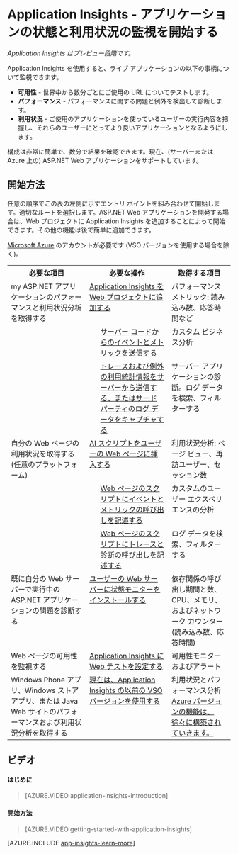<properties 
	pageTitle="Application Insights を使ってみる" 
	description="内部設置型または Microsoft Azure Web アプリケーションの使用状況、可用性、パフォーマンスを Application Insights で分析します。" 
	services="application-insights" 
	authors="alancameronwills" 
	manager="kamrani"/>

<tags 
	ms.service="application-insights" 
	ms.workload="tbd" 
	ms.tgt_pltfrm="ibiza" 
	ms.devlang="na" 
	ms.topic="article" 
	ms.date="2015-02-10" 
	ms.author="awills"/>

# Application Insights - アプリケーションの状態と利用状況の監視を開始する

*Application Insights はプレビュー段階です。*

Application Insights を使用すると、ライブ アプリケーションの以下の事柄について監視できます。

* **可用性** - 世界中から数分ごとにご使用の URL についてテストします。
* **パフォーマンス** - パフォーマンスに関する問題と例外を検出して診断します。
* **利用状況** - ご使用のアプリケーションを使っているユーザーの実行内容を把握し、それらのユーザーにとってより良いアプリケーションとなるようにします。

構成は非常に簡単で、数分で結果を確認できます。現在、(サーバーまたは Azure 上の) ASP.NET Web アプリケーションをサポートしています。


## 開始方法

任意の順序でこの表の左側に示すエントリ ポイントを組み合わせて開始します。適切なルートを選択します。ASP.NET Web アプリケーションを開発する場合は、Web プロジェクトに Application Insights を追加することによって開始できます。その他の機能は後で簡単に追加できます。

[Microsoft Azure](http://azure.com) のアカウントが必要です (VSO バージョンを使用する場合を除く)。

<table >
<tr valign="top"><th>必要な項目</th><th colspan="2">必要な操作</th><th>取得する項目</th></tr>
<tr valign="top"><td>my ASP.NET アプリケーションのパフォーマンスと利用状況分析を取得する</td><td colspan="2"><a href="../app-insights-start-monitoring-app-health-usage/">Application Insights を Web プロジェクトに追加する</a></td><td>パフォーマンス メトリック: 読み込み数、応答時間など</td></tr>
<tr valign="top"><td></td><td></td><td><a href="../app-insights-web-track-usage-custom-events-metrics/">サーバー コードからのイベントとメトリックを送信する</a></td><td>カスタム ビジネス分析</td></tr>
<tr valign="top"><td></td><td></td><td><a href="../app-insights-search-diagnostic-logs/">トレースおよび例外の利用統計情報をサーバーから送信する、またはサード パーティのログ データをキャプチャする</td><td>サーバー アプリケーションの診断。ログ データを検索、フィルターする</a></td></tr>
<tr valign="top"><td>自分の Web ページの利用状況を取得する (任意のプラットフォーム) </td><td colspan="2"><a href="../app-insights-web-track-usage/">AI スクリプトをユーザーの Web ページに挿入する</a></td><td>利用状況分析: ページ ビュー、再訪ユーザー、セッション数</td></tr>
<tr valign="top"><td></td><td>&nbsp;&nbsp;</td><td><a href="../app-insights-web-track-usage-custom-events-metrics/">Web ページのスクリプトにイベントとメトリックの呼び出しを記述する</a></td><td>カスタムのユーザー エクスペリエンスの分析</td></tr>
<tr valign="top"><td></td><td></td><td><a href="../app-insights-search-diagnostic-logs/">Web ページのスクリプトにトレースと診断の呼び出しを記述する</a></td><td>ログ データを検索、フィルターする</td></tr>
<tr valign="top"><td>既に自分の Web サーバーで実行中の ASP.NET アプリケーションの問題を診断する</td><td colspan="2"><a href="../app-insights-monitor-performance-live-website-now/">ユーザーの Web サーバーに状態モニターをインストールする</a></td><td>依存関係の呼び出し期間と数、CPU、メモリ、およびネットワーク カウンター (読み込み数、応答時間)</td></tr>
<tr valign="top"><td>Web ページの可用性を監視する</td><td colspan="2"><a href="../app-insights-monitor-web-app-availability/">Application Insights に Web テストを設定する</a></td><td>可用性モニターおよびアラート</td></tr>
<tr valign="top"><td>Windows Phone アプリ、Windows ストア アプリ、または Java Web サイトのパフォーマンスおよび利用状況分析を取得する</td><td colspan="2"><a href="http://msdn.microsoft.com/library/dn481095.aspx">現在は、Application Insights の以前の VSO バージョンを使用する</a></td><td>利用状況とパフォーマンス分析<a href="http://msdn.microsoft.com/library/dn793604.aspx">Azure バージョンの機能は、徐々に構築されていきます。</a></td></tr>
</table>


## <a name="video"></a>ビデオ

####  はじめに

> [AZURE.VIDEO application-insights-introduction]

#### 開始方法

> [AZURE.VIDEO getting-started-with-application-insights]




[AZURE.INCLUDE [app-insights-learn-more](../../includes/app-insights-learn-more.md)]



<!--HONumber=46--> 
 